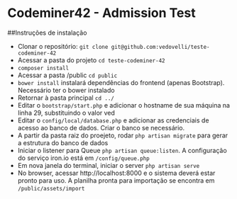 Codeminer42 - Admission Test
============================

##Instruções de instalação

* Clonar o repositório: `git clone git@github.com:vedovelli/teste-codeminer-42`
* Acessar a pasta do projeto `cd teste-codeminer-42`
* `composer install`
* Acessar a pasta /public `cd public`
* `bower install` instalará dependências do frontend (apenas Bootstrap). Necessário ter o bower instalado
* Retornar à pasta principal `cd ../`
* Editar o `bootstrap/start.php` e adicionar o hostname de sua máquina na linha 29, substituindo o valor ved
* Editar o `config/local/database.php` e adicionar as credenciais de acesso ao banco de dados. Criar o banco se necessário.
* A partir da pasta raiz do proejeto, rodar `php artisan migrate` para gerar a estrutura do banco de dados
* Iniciar o listener para Queue `php artisan queue:listen`. A configuração do serviço iron.io está em `/config/queue.php`
* Em nova janela do terminal, iniciar o server `php artisan serve`
* No browser, acessar http://localhost:8000 e o sistema deverá estar pronto para uso. A planilha pronta para importação se encontra em `/public/assets/import`